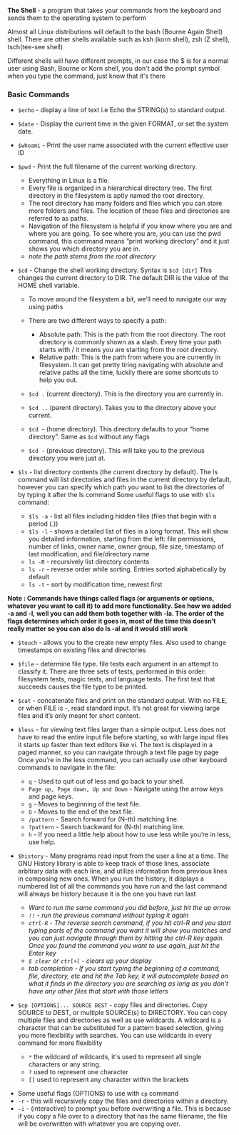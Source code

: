 **The Shell** - a program that takes your commands from the keyboard and sends them to the operating system to perform

Almost all Linux distributions will default to the bash (Bourne Again Shell) shell. There are other shells available such as ksh (korn shell), zsh (Z shell), tsch(tee-see shell)

Different shells will have different prompts, in our case the $ is for a normal user using Bash, Bourne or Korn shell, you don't add the prompt symbol when you type the command, just know that it's there

### Basic Commands

- `$echo` - display a line of text i.e Echo the STRING(s) to standard output.

- `$date` - Display the current time in the given FORMAT, or set the system date.

- `$whoami` - Print  the  user  name  associated  with the current effective user ID

- `$pwd` - Print the full filename of the current working directory.
  * Everything in Linux is a file. 
  * Every file is organized in a hierarchical directory tree. The first directory in the filesystem is aptly named the root directory. 
  * The root directory has many folders and files which you can store more folders and files. The location of these files and directories are referred to as paths.
  * Navigation of the filesystem is helpful if you know where you are and where you are going. To see where you are, you can use the pwd command, this command means “print working directory” and it just shows you which directory you are in.
  * *note the path stems from the root directory*

- `$cd` - Change the shell working directory. Syntax is `$cd [dir]`  This changes the current directory to DIR.  The default DIR is the value of the HOME shell variable.
  * To move around the filesystem a bit, we’ll need to navigate our way using paths
  * There are two different ways to specify a path:
     * Absolute path: This is the path from the root directory. The root directory is commonly shown as a slash. Every time your path starts with / it means you are starting from the root directory.
     * Relative path: This is the path from where you are currently in filesystem.
It can get pretty tiring navigating with absolute and relative paths all the time, luckily there are some shortcuts to help you out.

  * `$cd .` (current directory). This is the directory you are currently in.
  * `$cd ..` (parent directory). Takes you to the directory above your current.
  * `$cd ~` (home directory). This directory defaults to your “home directory”. Same as `$cd` without any flags
  * `$cd -` (previous directory). This will take you to the previous directory you were just at.

- `$ls` - list directory contents (the current directory by default). The ls command will list directories and files in the current directory by default, however you can specify which path you want to list the directories of by typing it after the ls command
Some useful flags to use with `$ls` command:
  * `$ls -a` - list all files including hidden files (files that begin with a period (.)) 
  * `$ls -l` - shows a detailed list of files in a long format. This will show you detailed information, starting from the left: file permissions, number of links, owner name, owner group, file size, timestamp of last modification, and file/directory name
  * `ls -R` - recursively list directory contents
  * `ls -r` - reverse order while sorting. Entries sorted alphabetically by default
  * `ls -t` - sort by modification time, newest first

**Note : Commands have things called flags (or arguments or options, whatever you want to call it) to add more functionality. See how we added -a and -l, well you can add them both together with -la. The order of the flags determines which order it goes in, most of the time this doesn’t really matter so you can also do ls -al and it would still work**

- `$touch` - allows you to the create new empty files. Also used to change timestamps on existing files and directories

- `$file` - determine file type. file tests each argument in an attempt to classify it. There are three sets of tests, performed in this order: filesystem tests, magic tests, and language tests. The first test that succeeds causes the file type to be printed.

- `$cat` - concatenate files and print on the standard output. With no FILE, or when FILE is -, read standard input.
It’s not great for viewing large files and it’s only meant for short content.

- `$less` - for viewing text files larger than a simple output. Less  does  not  have to read the entire input file before starting, so with large input files it starts up faster than text editors  like vi.
The text is displayed in a paged manner, so you can navigate through a text file page by page
Once you’re in the less command, you can actually use other keyboard commands to navigate in the file:
  * `q` - Used to quit out of less and go back to your shell.
  * `Page up, Page down, Up and Down` - Navigate using the arrow keys and page keys.
  * `g` - Moves to beginning of the text file.
  * `G` - Moves to the end of the text file.
  * `/pattern` - Search forward for (N-th) matching line.
  * `?pattern` - Search backward for (N-th) matching line.
  * `h` - If you need a little help about how to use less while you’re in less, use help.

- `$history` - Many programs read input from the user a line at a time. The GNU History library is able to keep track of those lines, associate arbitrary data with each line, and utilize information  from  previous  lines  in composing new ones.
When you run the history, it displays a numbered list of all the commands you have run and the last command will always be history because it is the one you have run last
  * *Want to run the same command you did before, just hit the up arrow.*
  * *`!!` - run the previous command without typing it again*
  * *`ctrl-R` - The reverse search command, if you hit ctrl-R and you start typing parts of the command you want it will show you matches and you can just navigate through them by hitting the ctrl-R key again. Once you found the command you want to use again, just hit the Enter key*
  * *`$ clear` or `ctrl+l` - clears up your display*
  * *tab completion - If you start typing the beginning of a command, file, directory, etc and hit the Tab key, it will autocomplete based on what it finds in the directory you are searching as long as you don’t have any other files that start with those letters*

- `$cp [OPTIONS]... SOURCE DEST` - copy files and directories. Copy SOURCE to DEST, or multiple SOURCE(s) to DIRECTORY.
You can copy multiple files and directories as well as use wildcards. A wildcard is a character that can be substituted for a pattern based selection, giving you more flexibility with searches. You can use wildcards in every command for more flexibility
  - `*` the wildcard of wildcards, it's used to represent all single characters or any string.
  - `?` used to represent one character
  - `[]` used to represent any character within the brackets
 * Some useful flags (OPTIONS) to use with `cp` command
  * `-r` - this will recursively copy the files and directories within a directory.
  * `-i` - (interactive) to prompt you before overwriting a file. This is because if you copy a file over to a directory that has the same filename, the file will be overwritten with whatever you are copying over.